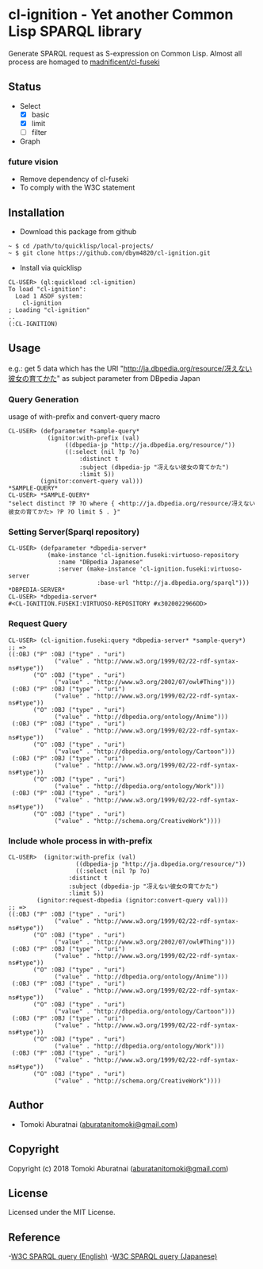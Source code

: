 # cl-ignition - Yet another Common Lisp SPARQL library

Generate SPARQL request as S-expression on Common Lisp.
Almost all process are homaged to [madnificent/cl-fuseki](https://github.com/madnificent/cl-fuseki)

## Status

- Select
    - [X] basic
    - [X] limit
    - [ ] filter
- Graph

### future vision

- Remove dependency of cl-fuseki
- To comply with the W3C statement


## Installation

- Download this package from github
```
~ $ cd /path/to/quicklisp/local-projects/
~ $ git clone https://github.com/dbym4820/cl-ignition.git
```

- Install via quicklisp 

```
CL-USER> (ql:quickload :cl-ignition)
To load "cl-ignition":
  Load 1 ASDF system:
    cl-ignition
; Loading "cl-ignition"
..
(:CL-IGNITION)
```

## Usage

e.g.: get 5 data which has the URI "http://ja.dbpedia.org/resource/冴えない彼女の育てかた" as subject parameter from DBpedia Japan

### Query Generation

usage of with-prefix and convert-query macro

```
CL-USER> (defparameter *sample-query*
           (ignitor:with-prefix (val)
                ((dbpedia-jp "http://ja.dbpedia.org/resource/"))
                ((:select (nil ?p ?o)
                    :distinct t
                    :subject (dbpedia-jp "冴えない彼女の育てかた")
                    :limit 5))
         (ignitor:convert-query val)))
*SAMPLE-QUERY*
CL-USER> *SAMPLE-QUERY*
"select distinct ?P ?O where { <http://ja.dbpedia.org/resource/冴えない彼女の育てかた> ?P ?O limit 5 . }"
```

### Setting Server(Sparql repository)

```
CL-USER> (defparameter *dbpedia-server*
           (make-instance 'cl-ignition.fuseki:virtuoso-repository 
              :name "DBpedia Japanese"
              :server (make-instance 'cl-ignition.fuseki:virtuoso-server
                         :base-url "http://ja.dbpedia.org/sparql")))
*DBPEDIA-SERVER*
CL-USER> *dbpedia-server*
#<CL-IGNITION.FUSEKI:VIRTUOSO-REPOSITORY #x3020022966DD>
```

### Request Query

```
CL-USER> (cl-ignition.fuseki:query *dbpedia-server* *sample-query*)
;; =>
((:OBJ ("P" :OBJ ("type" . "uri") 
		     ("value" . "http://www.w3.org/1999/02/22-rdf-syntax-ns#type"))
	   ("O" :OBJ ("type" . "uri") 
		     ("value" . "http://www.w3.org/2002/07/owl#Thing")))
 (:OBJ ("P" :OBJ ("type" . "uri") 
             ("value" . "http://www.w3.org/1999/02/22-rdf-syntax-ns#type"))
	   ("O" :OBJ ("type" . "uri")
		     ("value" . "http://dbpedia.org/ontology/Anime"))) 
 (:OBJ ("P" :OBJ ("type" . "uri")
		     ("value" . "http://www.w3.org/1999/02/22-rdf-syntax-ns#type"))
       ("O" :OBJ ("type" . "uri")
		     ("value" . "http://dbpedia.org/ontology/Cartoon")))
 (:OBJ ("P" :OBJ ("type" . "uri") 
		     ("value" . "http://www.w3.org/1999/02/22-rdf-syntax-ns#type")) 
	   ("O" :OBJ ("type" . "uri")
		     ("value" . "http://dbpedia.org/ontology/Work")))
 (:OBJ ("P" :OBJ ("type" . "uri") 
		     ("value" . "http://www.w3.org/1999/02/22-rdf-syntax-ns#type")) 
	   ("O" :OBJ ("type" . "uri") 
		     ("value" . "http://schema.org/CreativeWork"))))
```

### Include whole process in with-prefix

```
CL-USER>  (ignitor:with-prefix (val)
			       ((dbpedia-jp "http://ja.dbpedia.org/resource/"))
			       ((:select (nil ?p ?o)
				 :distinct t
				 :subject (dbpedia-jp "冴えない彼女の育てかた")
				 :limit 5))
	    (ignitor:request-dbpedia (ignitor:convert-query val)))
;; =>
((:OBJ ("P" :OBJ ("type" . "uri") 
             ("value" . "http://www.w3.org/1999/02/22-rdf-syntax-ns#type"))
       ("O" :OBJ ("type" . "uri") 
             ("value" . "http://www.w3.org/2002/07/owl#Thing")))
 (:OBJ ("P" :OBJ ("type" . "uri") 
             ("value" . "http://www.w3.org/1999/02/22-rdf-syntax-ns#type"))
       ("O" :OBJ ("type" . "uri")
		     ("value" . "http://dbpedia.org/ontology/Anime"))) 
 (:OBJ ("P" :OBJ ("type" . "uri")
             ("value" . "http://www.w3.org/1999/02/22-rdf-syntax-ns#type"))
       ("O" :OBJ ("type" . "uri")
             ("value" . "http://dbpedia.org/ontology/Cartoon")))
 (:OBJ ("P" :OBJ ("type" . "uri") 
             ("value" . "http://www.w3.org/1999/02/22-rdf-syntax-ns#type")) 
       ("O" :OBJ ("type" . "uri")
             ("value" . "http://dbpedia.org/ontology/Work")))
 (:OBJ ("P" :OBJ ("type" . "uri") 
             ("value" . "http://www.w3.org/1999/02/22-rdf-syntax-ns#type")) 
       ("O" :OBJ ("type" . "uri") 
             ("value" . "http://schema.org/CreativeWork"))))
```

## Author

* Tomoki Aburatnai (aburatanitomoki@gmail.com)

## Copyright

Copyright (c) 2018 Tomoki Aburatnai (aburatanitomoki@gmail.com)

## License

Licensed under the MIT License.

## Reference

-[W3C SPARQL query (English)](https://www.w3.org/TR/rdf-sparql-query/)
-[W3C SPARQL query (Japanese)](http://www.asahi-net.or.jp/~ax2s-kmtn/internet/rdf/rdf-sparql-query.html)
